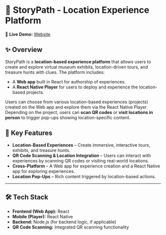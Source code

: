 # 📍 StoryPath - Location Experience Platform  

🔗 **Live Demo:** [Website](https://story-path-web.vercel.app/)

## ✨ Overview  
StoryPath is a **location-based experience platform** that allows users to create and explore virtual museum exhibits, location-driven tours, and treasure hunts with clues. The platform includes:  

- A **Web app** built in React for authorship of experiences.  
- A **React Native Player** for users to deploy and experience the location-based projects.  

Users can choose from various location-based experiences (projects) created on the Web app and explore them via the React Native Player. Depending on the project, users can **scan QR codes** or **visit locations in person** to trigger pop-ups showing location-specific content.  

## 🚀 Key Features  
- **Location-Based Experiences** – Create immersive, interactive tours, exhibits, and treasure hunts.  
- **QR Code Scanning & Location Integration** – Users can interact with experiences by scanning QR codes or visiting real-world locations.  
- **Cross-Platform** – A Web app for experience creation and a React Native app for exploring experiences.  
- **Location Pop-Ups** – Rich content triggered by location-based actions.  

---

## 🛠 Tech Stack  
- **Frontend (Web App):** React  
- **Mobile (Player):** React Native  
- **Backend:** Node.js (for backend logic, if applicable)  
- **QR Code Scanning:** Integrated QR scanning functionality  
